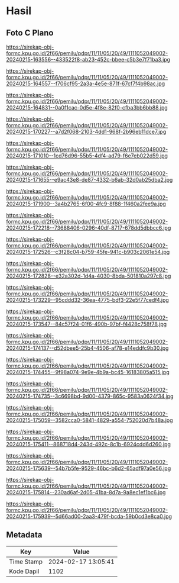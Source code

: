 # Hasil

## Foto C Plano

https://sirekap-obj-formc.kpu.go.id/2f66/pemilu/pdpr/11/11/05/20/49/1111052049002-20240215-163556--433522f8-ab23-452c-bbee-c5b3e7f71ba3.jpg

https://sirekap-obj-formc.kpu.go.id/2f66/pemilu/pdpr/11/11/05/20/49/1111052049002-20240215-164557--f706cf95-2a3a-4e5e-871f-67cf7f4b98ac.jpg

https://sirekap-obj-formc.kpu.go.id/2f66/pemilu/pdpr/11/11/05/20/49/1111052049002-20240215-164831--0a0f1cac-0d5e-4f8e-82f0-cfba3bb6bb88.jpg

https://sirekap-obj-formc.kpu.go.id/2f66/pemilu/pdpr/11/11/05/20/49/1111052049002-20240215-170227--a7d2f068-2103-4dd1-968f-2b96eb11dce7.jpg

https://sirekap-obj-formc.kpu.go.id/2f66/pemilu/pdpr/11/11/05/20/49/1111052049002-20240215-171010--1cd76d96-55b5-4df4-ad79-f6e7eb022d59.jpg

https://sirekap-obj-formc.kpu.go.id/2f66/pemilu/pdpr/11/11/05/20/49/1111052049002-20240215-171655--e9ac43e8-de87-4332-b6ab-32d0ab25dba2.jpg

https://sirekap-obj-formc.kpu.go.id/2f66/pemilu/pdpr/11/11/05/20/49/1111052049002-20240215-171900--3a4b2765-6f00-4fc9-8f88-1f460a2fee9a.jpg

https://sirekap-obj-formc.kpu.go.id/2f66/pemilu/pdpr/11/11/05/20/49/1111052049002-20240215-172218--73688406-0296-40df-8717-678dd5dbbcc6.jpg

https://sirekap-obj-formc.kpu.go.id/2f66/pemilu/pdpr/11/11/05/20/49/1111052049002-20240215-172526--c3f28c04-b759-45fe-941c-b903c2061e54.jpg

https://sirekap-obj-formc.kpu.go.id/2f66/pemilu/pdpr/11/11/05/20/49/1111052049002-20240215-172828--e32a302d-1d4a-4030-8bda-501810a297c8.jpg

https://sirekap-obj-formc.kpu.go.id/2f66/pemilu/pdpr/11/11/05/20/49/1111052049002-20240215-173229--95cddd32-36ea-4775-bdf3-22e5f77cedf4.jpg

https://sirekap-obj-formc.kpu.go.id/2f66/pemilu/pdpr/11/11/05/20/49/1111052049002-20240215-173547--84c57f24-01f6-490b-97bf-f4428c758f78.jpg

https://sirekap-obj-formc.kpu.go.id/2f66/pemilu/pdpr/11/11/05/20/49/1111052049002-20240215-174137--d52dbee5-25b4-4506-af78-e14eddfc9b30.jpg

https://sirekap-obj-formc.kpu.go.id/2f66/pemilu/pdpr/11/11/05/20/49/1111052049002-20240215-174455--9f98a074-9e9e-4b9a-bc45-16183805a515.jpg

https://sirekap-obj-formc.kpu.go.id/2f66/pemilu/pdpr/11/11/05/20/49/1111052049002-20240215-174735--3c6698bd-9d00-4379-865c-9583a0624f34.jpg

https://sirekap-obj-formc.kpu.go.id/2f66/pemilu/pdpr/11/11/05/20/49/1111052049002-20240215-175059--3582cca0-5841-4829-a554-752020d7b48a.jpg

https://sirekap-obj-formc.kpu.go.id/2f66/pemilu/pdpr/11/11/05/20/49/1111052049002-20240215-175411--868718d4-243d-492c-8c1b-6924cdd6d260.jpg

https://sirekap-obj-formc.kpu.go.id/2f66/pemilu/pdpr/11/11/05/20/49/1111052049002-20240215-175639--54b7b5fe-9529-46bc-b6d2-65adf97a0e56.jpg

https://sirekap-obj-formc.kpu.go.id/2f66/pemilu/pdpr/11/11/05/20/49/1111052049002-20240215-175814--230ad6af-2d05-41ba-8d7a-9a8ec1ef1bc6.jpg

https://sirekap-obj-formc.kpu.go.id/2f66/pemilu/pdpr/11/11/05/20/49/1111052049002-20240215-175939--5d66ad00-2aa3-479f-bcda-59b0cd3e8ca0.jpg


## Metadata

| Key        | Value               |
| ---------- | ------------------- |
| Time Stamp | 2024-02-17 13:05:41 |
| Kode Dapil | 1102                |



